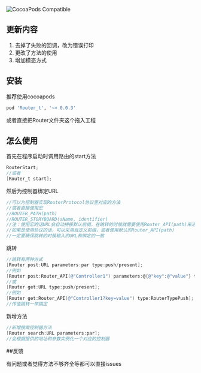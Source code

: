 ![CocoaPods Compatible](https://img.shields.io/badge/pod-0.0.3-blue.svg)
## 更新内容
1. 去掉了失败的回调，改为错误打印
2. 更改了方法的使用
3. 增加模态方式

## 安装
推荐使用cocoapods
``` Ruby
pod 'Router_t', '~> 0.0.3'
```
或者直接把Router文件夹这个拖入工程
## 怎么使用
首先在程序启动时调用路由的start方法

``` objective-c
RouterStart;
//或者
[Router_t start];
```

然后为控制器绑定URL

``` objective-c
//可以为控制器实现RouterProtocol协议里对应的方法
//或者直接使用宏
//ROUTER_PATH(path)
//ROUTER_STORYBOARD(sName, identifier)
//注：使用宏的话URL会自动拼接默认前缀，在跳转的时候就需要使用Router_API(path)来进行URL匹配
//如果是使用协议的话，可以采用自定义前缀，或者使用默认的Router_API(path)
//一定要确保跳转的时候输入的URL和绑定的一致
```

跳转
``` objective-c
//跳转有两种方式
[Router post:URL parameters:par type:push/present];
//例如
[Router post:Router_API(@"Controller1") parameters:@{@"key":@"value"} type:RouterTypePush];
//或
[Router get:URL type:push/present];
//例如
[Router get:Router_API(@"Controller1?key=value") type:RouterTypePush];
//传值跳转一举搞定
```

新增方法
``` objective-c
//新增搜索控制器方法
[Router search:URL parameters:par];
//会根据提供的地址和参数实例化一个对应的控制器
```

##反馈

有问题或者觉得方法不够齐全等都可以直接issues